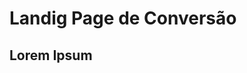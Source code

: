 <h1>Landig Page de Conversão</h1>

<p align="center">
  <h2>Lorem Ipsum</h2>
</p>
<p align="center"></p>
